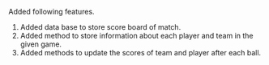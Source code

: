Added following features. 

1. Added data base to store score board of match. 
2. Added method to store information about each player and team in the given game. 
3. Added methods to update the scores of team and player after each ball. 

